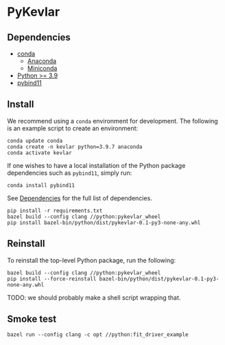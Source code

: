 # PyKevlar

## Dependencies

- [conda](https://docs.conda.io/projects/conda/en/latest/index.html)
    - [Anaconda](https://www.anaconda.com/)
    - [Miniconda](https://docs.conda.io/en/latest/miniconda.html)
- [Python >= 3.9](https://www.python.org/)
- [pybind11](https://pybind11.readthedocs.io/en/stable/)

## Install

We recommend using a `conda` environment for development.
The following is an example script to create an environment:
```
conda update conda
conda create -n kevlar python=3.9.7 anaconda
conda activate kevlar
```

If one wishes to have a local installation of the Python 
package dependencies such as `pybind11`, simply run:
```
conda install pybind11
```
See [Dependencies](#dependencies) for the full list of dependencies.

```
pip install -r requirements.txt
bazel build --config clang //python:pykevlar_wheel
pip install bazel-bin/python/dist/pykevlar-0.1-py3-none-any.whl
```

## Reinstall

To reinstall the top-level Python package,
run the following:
```
bazel build --config clang //python:pykevlar_wheel
pip install --force-reinstall bazel-bin/python/dist/pykevlar-0.1-py3-none-any.whl
```

TODO: we should probably make a shell script wrapping that.

## Smoke test

```
bazel run --config clang -c opt //python:fit_driver_example
```
